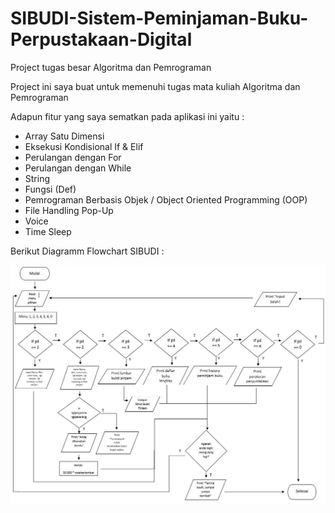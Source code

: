 # SIBUDI-Sistem-Peminjaman-Buku-Perpustakaan-Digital
Project tugas besar Algoritma dan Pemrograman

Project ini saya buat untuk memenuhi tugas mata kuliah Algoritma dan Pemrograman

Adapun fitur yang saya sematkan pada aplikasi ini yaitu :
  - Array Satu Dimensi
  - Eksekusi Kondisional If & Elif
  - Perulangan dengan For
  - Perulangan dengan While
  - String
  - Fungsi (Def)
  - Pemrograman Berbasis Objek / Object Oriented Programming (OOP)
  - File Handling Pop-Up
  - Voice
  - Time Sleep
  
  Berikut Diagramm Flowchart SIBUDI :

![alt text](https://raw.githubusercontent.com/nblakbar10/SIBUDI-Sistem-Peminjaman-Buku-Perpustakaan-Digital/master/flowchart.JPG)
